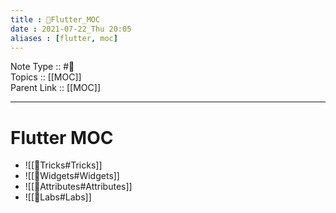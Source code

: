 ```yaml
---
title : 🍃Flutter_MOC
date : 2021-07-22_Thu 20:05
aliases : [flutter, moc]
---
```

Note Type :: #📘<br>
Topics :: [[MOC]]<br>
Parent Link :: [[MOC]]<br>

---
# Flutter MOC
- ![[🍃Tricks#Tricks]]
- ![[🍃Widgets#Widgets]]
- ![[🍃Attributes#Attributes]]
- ![[🍃Labs#Labs]]